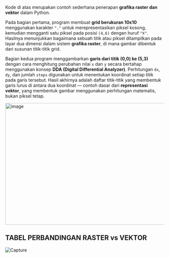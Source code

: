 
Kode di atas merupakan contoh sederhana penerapan **grafika raster dan vektor** dalam Python.

Pada bagian pertama, program membuat **grid berukuran 10x10** menggunakan karakter `"."` untuk merepresentasikan piksel kosong, kemudian mengganti satu piksel pada posisi `(4,6)` dengan huruf `"X"`. Hasilnya menunjukkan bagaimana sebuah titik atau piksel ditampilkan pada layar dua dimensi dalam sistem **grafika raster**, di mana gambar dibentuk dari susunan titik-titik grid.

Bagian kedua program menggambarkan **garis dari titik (0,0) ke (5,3)** dengan cara menghitung perubahan nilai `x` dan `y` secara bertahap menggunakan konsep **DDA (Digital Differential Analyzer)**. Perhitungan `dx`, `dy`, dan jumlah `steps` digunakan untuk menentukan koordinat setiap titik pada garis tersebut. Hasil akhirnya adalah daftar titik-titik yang membentuk garis lurus di antara dua koordinat — contoh dasar dari **representasi vektor**, yang membentuk gambar menggunakan perhitungan matematis, bukan piksel tetap.

<img width="619" height="388" alt="image" src="https://github.com/user-attachments/assets/dde1c37f-8024-49ec-94c2-91ddf6a6d397" />


   ##                         TABEL PERBANDINGAN RASTER vs VEKTOR 

   
   ![Capture](https://github.com/user-attachments/assets/4575fe84-6c63-49cf-9b62-370cc1a55697)
